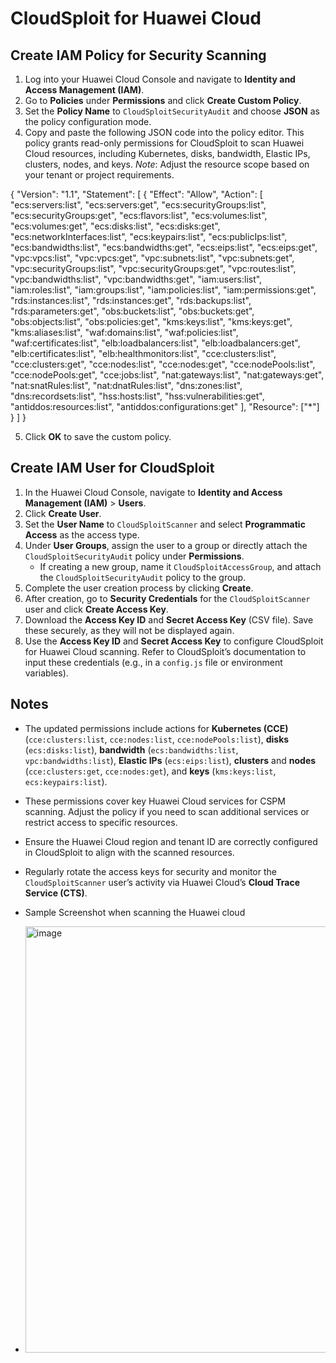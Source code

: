 # CloudSploit for Huawei Cloud

## Create IAM Policy for Security Scanning

1. Log into your Huawei Cloud Console and navigate to **Identity and Access Management (IAM)**.
2. Go to **Policies** under **Permissions** and click **Create Custom Policy**.
3. Set the **Policy Name** to `CloudSploitSecurityAudit` and choose **JSON** as the policy configuration mode.
4. Copy and paste the following JSON code into the policy editor. This policy grants read-only permissions for CloudSploit to scan Huawei Cloud resources, including Kubernetes, disks, bandwidth, Elastic IPs, clusters, nodes, and keys. *Note*: Adjust the resource scope based on your tenant or project requirements.

{ "Version": "1.1", "Statement": \[ { "Effect": "Allow", "Action": \[ "ecs:servers:list", "ecs:servers:get", "ecs:securityGroups:list", "ecs:securityGroups:get", "ecs:flavors:list", "ecs:volumes:list", "ecs:volumes:get", "ecs:disks:list", "ecs:disks:get", "ecs:networkInterfaces:list", "ecs:keypairs:list", "ecs:publicIps:list", "ecs:bandwidths:list", "ecs:bandwidths:get", "ecs:eips:list", "ecs:eips:get", "vpc:vpcs:list", "vpc:vpcs:get", "vpc:subnets:list", "vpc:subnets:get", "vpc:securityGroups:list", "vpc:securityGroups:get", "vpc:routes:list", "vpc:bandwidths:list", "vpc:bandwidths:get", "iam:users:list", "iam:roles:list", "iam:groups:list", "iam:policies:list", "iam:permissions:get", "rds:instances:list", "rds:instances:get", "rds:backups:list", "rds:parameters:get", "obs:buckets:list", "obs:buckets:get", "obs:objects:list", "obs:policies:get", "kms:keys:list", "kms:keys:get", "kms:aliases:list", "waf:domains:list", "waf:policies:list", "waf:certificates:list", "elb:loadbalancers:list", "elb:loadbalancers:get", "elb:certificates:list", "elb:healthmonitors:list", "cce:clusters:list", "cce:clusters:get", "cce:nodes:list", "cce:nodes:get", "cce:nodePools:list", "cce:nodePools:get", "cce:jobs:list", "nat:gateways:list", "nat:gateways:get", "nat:snatRules:list", "nat:dnatRules:list", "dns:zones:list", "dns:recordsets:list", "hss:hosts:list", "hss:vulnerabilities:get", "antiddos:resources:list", "antiddos:configurations:get" \], "Resource": \["\*"\] } \] }

5. Click **OK** to save the custom policy.

## Create IAM User for CloudSploit

1. In the Huawei Cloud Console, navigate to **Identity and Access Management (IAM)** &gt; **Users**.
2. Click **Create User**.
3. Set the **User Name** to `CloudSploitScanner` and select **Programmatic Access** as the access type.
4. Under **User Groups**, assign the user to a group or directly attach the `CloudSploitSecurityAudit` policy under **Permissions**.
   - If creating a new group, name it `CloudSploitAccessGroup`, and attach the `CloudSploitSecurityAudit` policy to the group.
5. Complete the user creation process by clicking **Create**.
6. After creation, go to **Security Credentials** for the `CloudSploitScanner` user and click **Create Access Key**.
7. Download the **Access Key ID** and **Secret Access Key** (CSV file). Save these securely, as they will not be displayed again.
8. Use the **Access Key ID** and **Secret Access Key** to configure CloudSploit for Huawei Cloud scanning. Refer to CloudSploit’s documentation to input these credentials (e.g., in a `config.js` file or environment variables).

## Notes

- The updated permissions include actions for **Kubernetes (CCE)** (`cce:clusters:list`, `cce:nodes:list`, `cce:nodePools:list`), **disks** (`ecs:disks:list`), **bandwidth** (`ecs:bandwidths:list`, `vpc:bandwidths:list`), **Elastic IPs** (`ecs:eips:list`), **clusters** and **nodes** (`cce:clusters:get`, `cce:nodes:get`), and **keys** (`kms:keys:list`, `ecs:keypairs:list`).
- These permissions cover key Huawei Cloud services for CSPM scanning. Adjust the policy if you need to scan additional services or restrict access to specific resources.
- Ensure the Huawei Cloud region and tenant ID are correctly configured in CloudSploit to align with the scanned resources.
- Regularly rotate the access keys for security and monitor the `CloudSploitScanner` user’s activity via Huawei Cloud’s **Cloud Trace Service (CTS)**.

- Sample Screenshot when scanning the Huawei cloud

- <img width="682" alt="image" src="https://github.com/user-attachments/assets/f244de78-f459-488d-a441-3f2935a88081" />
